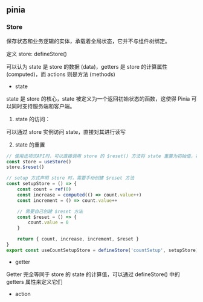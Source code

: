 ## pinia

### Store

保存状态和业务逻辑的实体，承载着全局状态，它并不与组件树绑定。

定义 store: defineStore()

可以认为 state 是 store 的数据 (data)，getters 是 store 的计算属性 (computed)，而 actions 则是方法 (methods)

-   state

state 是 store 的核心，state 被定义为一个返回初始状态的函数，这使得 Pinia 可以同时支持服务端和客户端。

1. state 的访问：

可以通过 store 实例访问 state，直接对其进行读写

2. state 的重置

```javascript
// 使用选项式API时，可以直接调用 store 的 $reset() 方法将 state 重置为初始值，在 $reset() 内部，会调用 state() 函数来创建一个新的状态对象，并用它替换当前状态
const store = useStore()
store.$reset()

// setup 方式声明 store 时，需要手动创建 $reset 方法
const setupStore = () => {
    const count = ref(0)
    const increase = computed(() => count.value++)
    const increment = () => count.value++

    // 需要自己创建 $reset 方法
    const $reset = () => {
        count.value = 0
    }

    return { count, increase, increment, $reset }
}
export const useCountSetupStore = defineStore('countSetup', setupStore)
```

-   getter

Getter 完全等同于 store 的 state 的计算值，可以通过 defineStore() 中的 getters 属性来定义它们

-   action
